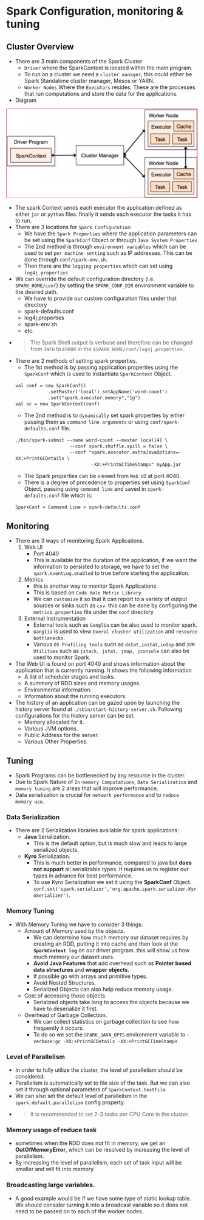 # Spark Configuration, monitoring & tuning

## Cluster Overview
- There are 3 main components of the Spark Cluster
    - `Driver` where the SparkContext is located within the main program.
    - To run on a cluster we need a `cluster manager`, this could either be Spark Standalone cluster manager, Mesos or YARN.
    - `Worker Nodes` Where the `Executors` resides. These are the processes that run computations and store the data for the applications.
- Diagram

![spark cluster components](components-of-spark.png 'components of spark cluster')

- The spark Context sends each executor the application defined as either `jar` or `python` files. finally it sends each executor the tasks it has to run.
- There are 3 locations for `Spark Configuration`:
    - We have the `Spark Properties` where the application parameters can be set using the `SparkConf` Object or through `Java System Properties`
    - The 2nd method is through `environment variables` which can be used to set `per machine setting` such as IP addresses. This can be done through `conf/spark-env.sh`.
    - Then there are the `logging properties` which can set using `log4j.properties`
- We can override the default configuration directory (i.e. `SPARK_HOME/conf`) by setting the `SPARK_CONF_DIR` environment variable to the desired path.
    - We have to provide our custom configuration files under that directory
    - spark-defaults.conf
    - log4j.properties
    - spark-env.sh
    - etc.
- > The Spark Shell output is verbose and therefore can be changed from `INFO` to `ERROR` in the `$SPARK_HOME/conf/log4j.properties`.
- There are 2 methods of setting spark properties.
    - The 1st method is by passing application properties using the `SparkConf` which is used to instantiate `SparkContext` Object.
    ```
    val conf = new SparkConf()
                .setMaster('local').setAppName('word-count')
                .set("spark.executor.memory","1g")
    val sc = new SparkContext(conf)
    ```
    - The 2nd method is to `dynamically` set spark properties by either passing them as `command line arguments` or using `conf/spark-defaults.conf` file.
    ```
    ./bin/spark-submit --name word-count --master local[4] \
                        --conf spark.shuffle.spill = false \
                        --conf "spark.executor.extraJavaOptions=-XX:+PrintGCDetails \
                                -XX:+PrintGCTimeStamps" myApp.jar
    ```
    - The Spark properties can be viewed from `Web UI` at port 4040.
    - There is a degree of precedence to properties set using `SparkConf` Object, passing using `command line` and saved in `spark-defaults.conf` file which is:
    ```
    SparkConf > Command Line > spark-defaults.conf
    ```

## Monitoring
- There are 3 ways of monitoring Spark Applications.
    1. Web UI
        - Port 4040
        - This is available for the duration of the application, if we want the information to persisted to storage, we have to set the `spark.eventLog.enabled` to true before starting the application.
    2. Metrics
        - this is another way to monitor Spark Applications.
        - This is based on `Coda Hale Metric Library`.
        - We can `customize` it so that it can report to a variety of output sources or sinks such as `csv`. this can be done by configuring the `metrics.properties` file under the `conf` directory
    3. External Instrumentation
        - External tools such as `Ganglia` can be also used to monitor spark.
        - `Ganglia` is used to view `Overal cluster utilization` and `resource bottlenecks`.
        - Various `OS Profiling tools` such as `dstat,iostat,iotop` and `JVM Utilities` such as `jstack, jstat, jmap, jconsole` can also be used to monitor Spark.
- The Web UI is found on port 4040 and shows information about the application that is currently running. It shows the following information
    - A list of scheduler stages and tasks.
    - A summary of RDD sizes and memory usages.
    - Environmental information.
    - Information about the running executors.
- The history of an application can be gazed upon by launching the history server found at `./sbin/start-history-server.sh`. Following configurations for the history server can be set.
    - Memory allocated for it.
    - Various JVM options.
    - Public Address for the server.
    - Various Other Properties.
## Tuning
- Spark Programs can be bottlenecked by any resource in the cluster.
- Due to Spark Nature of `In-memory Computations`, `Data Serialization` and `memory tuning` are 2 areas that will improve performance.
-  Data serialization is crucial for `network performance` and to `reduce memory use`.
### Data Serialization
- There are 2 Serialization libraries available for spark applications:
    - **Java** Serialization.
        - This is the default option, but is much slow and leads to large serialized objects.
    - **Kyro** Serialization.
        - This is much better in performance, compared to java but **does not support** all serializable types. It requires us to register our types in advance for best performance.
        - To use Kyro Serialization we set it using the **SparkConf** Object.
        `conf.set('spark.serializer','org.apache.spark.serializer.KyroSerializer')`.
### Memory Tuning
- With Memory Tuning we have to consider 3 things:
    - Amount of Memory used by the objects.
        - We can determine how much memory our dataset requires by creating an RDD, putting it into cache and then look at the **`SparkContext log`** on our driver program. this will show us how much memory our dataset uses.
        - **Avoid Java Features** that add overhead such as **Pointer based data structures** and **wrapper objects**.
        - If possible go with arrays and primitive types.
        - Avoid Nested Structures.
        - Serialized Objects can also help reduce memory usage.
    - Cost of accessing those objects.
        - Serialized objects take long to access the objects because we have to deserialize it first.
    - Overhead of Garbage Collection.
        - We can collect statistics on garbage collection to see how frequently it occurs.
        - To do so we set the `SPARK_JAVA_OPTS` environment variable to `-verbose:gc -XX:+PrintGCDetails -XX:+PrintGCTimeStamps`
### Level of Parallelism
- In order to fully utilize the cluster, the level of parallelism should be considered.
- Parallelism is automatically set to file size of the task. But we can also set it through optional parameters of `SparkContext.textFile`.
- We can also set the default level of parallelism in the `spark.default.parallelism` config property.
- > It is recommended to set 2-3 tasks per CPU Core in the cluster.
### Memory usage of reduce task
- sometimes when the RDD does not fit in memory, we get an **OutOfMemoryError**, which can be resolved by increasing the level of parallelism.
- By increasing the level of parallelism, each set of task input will be smaller and will fit into memory.
### Broadcasting large variables.
-  A good example would be if we have some type of static lookup table. We should consider turning it into a broadcast variable so it does not need to be passed on to each of the worker nodes.
### 